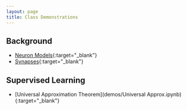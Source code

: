 ```yaml
---
layout: page
title: Class Demonstrations
---
```


## Background
- [Neuron Models](demos/Neuron_Models.html){:target="_blank"}
- [Synapses](demos/Synapses.html){:target="_blank"}

## Supervised Learning
- [Universal Approximation Theorem](demos/Universal Approx.ipynb){:target="_blank"}
<!--
- [Gradient Descent](demos/Gradient Descent.html){:target="_blank"}
- [Overfitting and Regularization](demos/Overfitting_and_Regularization.html){:target="_blank"}
- [Momentum](demos/Momentum.html){:target="_blank"}
- [Vanishing/Exploding Gradients](demos/Vanishing Gradient.html){:target="_blank"}

## Unsupervised Learning
- [Hopfield Networks](demos/Hopfield.html){:target="_blank"}
- [Autoencoders](demos/Autoencoder.html){:target="_blank"}
- [Restricted Boltzmann Machines](demos/demo_RBM.html){:target="_blank"}
- [Self Organizing Maps](demos/SOM_demo.html){:target="_blank"}

## Population Coding
- [Population Coding/Decoding](demos/Population Coding.html){:target="_blank"}
- [Vector Encoding](demos/Vector Encoding.html){:target="_blank"}
- [Transformations](demos/Transformations.html){:target="_blank"}
- [Integrator](demos/Integrator.html){:target="_blank"}
- [Attractor Demo](demos/Fixed Points.html){:target="_blank"}
- [Learning Decoders Demo](demos/Learning.html){:target="_blank"}

## Advanced Topics
- [Word2Vec Demo](demos/word2vec.html){:target="_blank"}
-->

